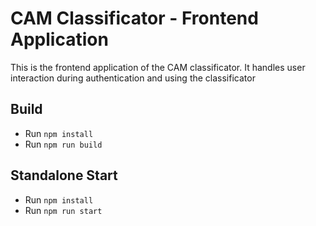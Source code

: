 # CAM Classificator - Frontend Application

This is the frontend application of the CAM classificator. It handles user interaction
during authentication and using the classificator

## Build
- Run `npm install`
- Run `npm run build`

## Standalone Start
- Run `npm install`
- Run `npm run start`
